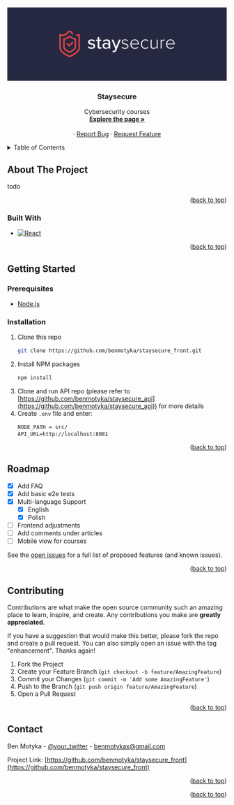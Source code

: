 <!-- source: https://github.com/othneildrew/Best-README-Template -->
<a name="readme-top"></a>

<!-- PROJECT LOGO -->
<br />
<div align="center">
  <a href="https://github.com/othneildrew/Best-README-Template">
    <img src="public/readme/banner.svg" alt="Banner">
  </a>

  <h3 align="center">Staysecure</h3>

  <p align="center">
    Cybersecurity courses 
    <br />
    <a href="https://staysecure.pl"><strong>Explore the page »</strong></a>
    <br />
    <br />
    ·
    <a href="https://github.com/benmotyka/staysecure_front/issues">Report Bug</a>
    ·
    <a href="https://github.com/benmotyka/staysecure_front/issues">Request Feature</a>
  </p>
</div>



<!-- TABLE OF CONTENTS -->
<details>
  <summary>Table of Contents</summary>
  <ol>
    <li>
      <a href="#about-the-project">About The Project</a>
      <ul>
        <li><a href="#built-with">Built With</a></li>
      </ul>
    </li>
    <li>
      <a href="#getting-started">Getting Started</a>
      <ul>
        <li><a href="#prerequisites">Prerequisites</a></li>
        <li><a href="#installation">Installation</a></li>
      </ul>
    </li>
    <li><a href="#roadmap">Roadmap</a></li>
    <li><a href="#contributing">Contributing</a></li>
    <li><a href="#contact">Contact</a></li>
  </ol>
</details>



<!-- ABOUT THE PROJECT -->
## About The Project
todo
<p align="right">(<a href="#readme-top">back to top</a>)</p>



### Built With

* [![React][React.js]][React-url]

<p align="right">(<a href="#readme-top">back to top</a>)</p>



<!-- GETTING STARTED -->
## Getting Started
### Prerequisites

* [Node.js](https://nodejs.org/en/download/)

### Installation

1. Clone this repo
   ```sh
   git clone https://github.com/benmotyka/staysecure_front.git
   ```
2. Install NPM packages
   ```sh
   npm install
   ```
3. Clone and run API repo (please refer to [https://github.com/benmotyka/staysecure_api](https://github.com/benmotyka/staysecure_api)) for more details
4. Create `.env` file and enter:
   ```
   NODE_PATH = src/
   API_URL=http://localhost:8081
   ```

<p align="right">(<a href="#readme-top">back to top</a>)</p>


<!-- ROADMAP -->
## Roadmap

- [x] Add FAQ
- [x] Add basic e2e tests
- [x] Multi-language Support
    - [x] English
    - [x] Polish
- [ ] Frontend adjustments
- [ ] Add comments under articles
- [ ] Mobile view for courses

See the [open issues](https://github.com/benmotyka/staysecure_front/issues) for a full list of proposed features (and known issues).

<p align="right">(<a href="#readme-top">back to top</a>)</p>

<!-- CONTRIBUTING -->
## Contributing

Contributions are what make the open source community such an amazing place to learn, inspire, and create. Any contributions you make are **greatly appreciated**.

If you have a suggestion that would make this better, please fork the repo and create a pull request. You can also simply open an issue with the tag "enhancement".
Thanks again!

1. Fork the Project
2. Create your Feature Branch (`git checkout -b feature/AmazingFeature`)
3. Commit your Changes (`git commit -m 'Add some AmazingFeature'`)
4. Push to the Branch (`git push origin feature/AmazingFeature`)
5. Open a Pull Request

<p align="right">(<a href="#readme-top">back to top</a>)</p>



<!-- LICENSE
## License

Distributed under the MIT License. See `LICENSE.txt` for more information.

<p align="right">(<a href="#readme-top">back to top</a>)</p>
 -->


## Contact

Ben Motyka - [@your_twitter](https://twitter.com/your_username) - benmotykax@gmail.com

Project Link: [https://github.com/benmotyka/staysecure_front](https://github.com/benmotyka/staysecure_front)

<p align="right">(<a href="#readme-top">back to top</a>)</p>


<p align="right">(<a href="#readme-top">back to top</a>)</p>



<!-- MARKDOWN LINKS & IMAGES -->
<!-- https://www.markdownguide.org/basic-syntax/#reference-style-links -->
[product-screenshot]: images/screenshot.png
[React.js]: https://img.shields.io/badge/React-20232A?style=for-the-badge&logo=react&logoColor=61DAFB
[React-url]: https://reactjs.org/